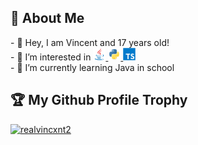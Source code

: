 <h2>💎 About Me</h2>
- 👋 Hey, I am Vincent and 17 years old!<br>
- 👀 I’m interested in <a href="https://www.java.com" target="_blank" rel="noreferrer"> <img src="https://raw.githubusercontent.com/devicons/devicon/master/icons/java/java-original.svg" alt="java" width="20" height="20"/> </a> <a href="https://www.python.org" target="_blank" rel="noreferrer"> <img src="https://raw.githubusercontent.com/devicons/devicon/master/icons/python/python-original.svg" alt="python" width="20" height="20"/> </a> <a href="https://www.typescriptlang.org/" target="_blank" rel="noreferrer"> <img src="https://raw.githubusercontent.com/devicons/devicon/master/icons/typescript/typescript-original.svg" alt="typescript" width="20" height="20"/> </a><br>
- 🌱 I’m currently learning Java in school

<h2>🏆 My Github Profile Trophy</h2>
<a href="https://github.com/ryo-ma/github-profile-trophy"><img src="https://github-profile-trophy.vercel.app/?username=realvincxnt2" alt="realvincxnt2" /></a>

